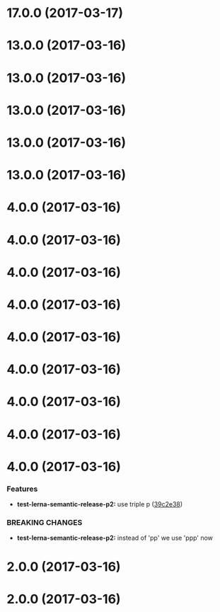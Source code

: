 <a name="17.0.0"></a>
# 17.0.0 (2017-03-17)



<a name="13.0.0"></a>
# 13.0.0 (2017-03-16)



<a name="13.0.0"></a>
# 13.0.0 (2017-03-16)



<a name="13.0.0"></a>
# 13.0.0 (2017-03-16)



<a name="13.0.0"></a>
# 13.0.0 (2017-03-16)



<a name="13.0.0"></a>
# 13.0.0 (2017-03-16)



<a name="4.0.0"></a>
# 4.0.0 (2017-03-16)



<a name="4.0.0"></a>
# 4.0.0 (2017-03-16)



<a name="4.0.0"></a>
# 4.0.0 (2017-03-16)



<a name="4.0.0"></a>
# 4.0.0 (2017-03-16)



<a name="4.0.0"></a>
# 4.0.0 (2017-03-16)



<a name="4.0.0"></a>
# 4.0.0 (2017-03-16)



<a name="4.0.0"></a>
# 4.0.0 (2017-03-16)



<a name="4.0.0"></a>
# 4.0.0 (2017-03-16)



<a name="4.0.0"></a>
# 4.0.0 (2017-03-16)


### Features

* **test-lerna-semantic-release-p2:** use triple p ([39c2e38](https://github.com/elmariofredo/test-lerna-semantic-release/commit/39c2e38))


### BREAKING CHANGES

* **test-lerna-semantic-release-p2:** instead of 'pp' we use 'ppp' now



<a name="2.0.0"></a>
# 2.0.0 (2017-03-16)



<a name="2.0.0"></a>
# 2.0.0 (2017-03-16)



